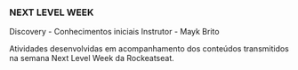 ### NEXT LEVEL WEEK 

Discovery - Conhecimentos iniciais
Instrutor - Mayk Brito

Atividades desenvolvidas em acompanhamento dos conteúdos transmitidos na semana Next Level Week da Rockeatseat.
